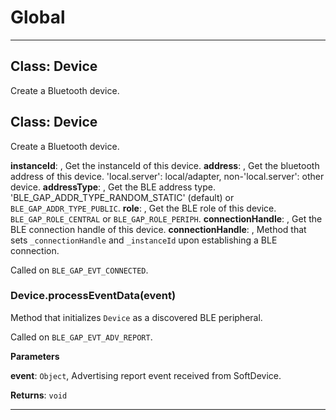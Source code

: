 # Global





* * *

## Class: Device
Create a Bluetooth device.


## Class: Device
Create a Bluetooth device.

**instanceId**:  , Get the instanceId of this device.
**address**:  , Get the bluetooth address of this device. 'local.server': local/adapter, non-'local.server': other device.
**addressType**:  , Get the BLE address type. 'BLE_GAP_ADDR_TYPE_RANDOM_STATIC' (default) or `BLE_GAP_ADDR_TYPE_PUBLIC`.
**role**:  , Get the BLE role of this device. `BLE_GAP_ROLE_CENTRAL` or `BLE_GAP_ROLE_PERIPH`.
**connectionHandle**:  , Get the BLE connection handle of this device.
**connectionHandle**:  , Method that sets `_connectionHandle` and `_instanceId` upon establishing a BLE connection.

Called on `BLE_GAP_EVT_CONNECTED`.
### Device.processEventData(event) 

Method that initializes `Device` as a discovered BLE peripheral.

Called on `BLE_GAP_EVT_ADV_REPORT`.

**Parameters**

**event**: `Object`, Advertising report event received from SoftDevice.

**Returns**: `void`



* * *











